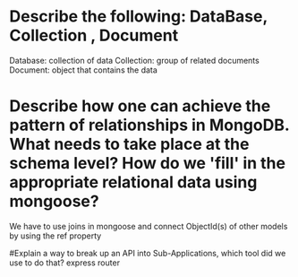 # Describe the following: DataBase, Collection , Document
Database: collection of data
Collection: group of related documents
Document: object that contains the data

# Describe how one can achieve the pattern of relationships in MongoDB. What needs to take place at the schema level? How do we 'fill' in the appropriate relational data using mongoose?
We have to use joins in mongoose and connect ObjectId(s) of other models by using the ref property

#Explain a way to break up an API into Sub-Applications, which tool did we use to do that?
express router